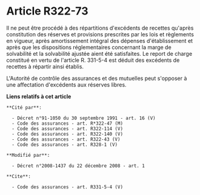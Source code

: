 # Article R322-73

Il ne peut être procédé à des répartitions d'excédents de recettes qu'après constitution des réserves et provisions
prescrites par les lois et règlements en vigueur, après amortissement intégral des dépenses d'établissement et après que les
dispositions réglementaires concernant la marge de solvabilité et la solvabilité ajustée aient été satisfaites. Le report de
charge constitué en vertu de l'article R. 331-5-4 est déduit des excédents de recettes à répartir ainsi établis.

L'Autorité de contrôle des assurances et des mutuelles peut s'opposer à une affectation d'excédents aux réserves libres.

**Liens relatifs à cet article**

	**Cité par**:

	  - Décret n°91-1050 du 30 septembre 1991 - art. 16 (V)
	  - Code des assurances - art. R*322-47 (M)
	  - Code des assurances - art. R322-114 (V)
	  - Code des assurances - art. R322-140 (V)
	  - Code des assurances - art. R322-43 (V)
	  - Code des assurances - art. R328-1 (V)

	**Modifié par**:

	  - Décret n°2008-1437 du 22 décembre 2008 - art. 1

	**Cite**:

	  - Code des assurances - art. R331-5-4 (V)
